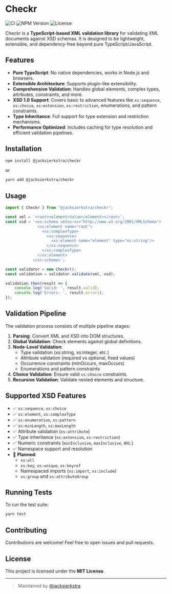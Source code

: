 # Checkr

![CI](https://github.com/jacksierkstra/checkr/actions/workflows/ci.yml/badge.svg)
![NPM Version](https://img.shields.io/npm/v/@jacksierkstra/checkr)
![License](https://img.shields.io/github/license/jacksierkstra/checkr)

Checkr is a **TypeScript-based XML validation library** for validating XML documents against XSD schemas. It is designed to be lightweight, extensible, and dependency-free beyond pure TypeScript/JavaScript.

## Features

- **Pure TypeScript**: No native dependencies, works in Node.js and browsers.
- **Extensible Architecture**: Supports plugin-like extensibility.
- **Comprehensive Validation**: Handles global elements, complex types, attributes, constraints, and more.
- **XSD 1.0 Support**: Covers basic to advanced features like `xs:sequence`, `xs:choice`, `xs:extension`, `xs:restriction`, enumerations, and pattern constraints.
- **Type Inheritance**: Full support for type extension and restriction mechanisms.
- **Performance Optimized**: Includes caching for type resolution and efficient validation pipelines.

## Installation

```sh
npm install @jacksierkstra/checkr
```

or

```sh
yarn add @jacksierkstra/checkr
```

## Usage

```ts
import { Checkr } from "@jacksierkstra/checkr";

const xml = `<root><element>Value</element></root>`;
const xsd = `<xs:schema xmlns:xs="http://www.w3.org/2001/XMLSchema">
              <xs:element name="root">
                <xs:complexType>
                  <xs:sequence>
                    <xs:element name="element" type="xs:string"/>
                  </xs:sequence>
                </xs:complexType>
              </xs:element>
            </xs:schema>`;

const validator = new Checkr();
const validation = validator.validate(xml, xsd);

validation.then(result => {
    console.log('Valid: ', result.valid);
    console.log('Errors: ', result.errors);
});
```

## Validation Pipeline

The validation process consists of multiple pipeline stages:

1. **Parsing**: Convert XML and XSD into DOM structures.
2. **Global Validation**: Check elements against global definitions.
3. **Node-Level Validation**:
   - Type validation (xs:string, xs:integer, etc.)
   - Attribute validation (required vs optional, fixed values)
   - Occurrence constraints (minOccurs, maxOccurs)
   - Enumerations and pattern constraints
4. **Choice Validation**: Ensure valid `xs:choice` constraints.
5. **Recursive Validation**: Validate nested elements and structure.

## Supported XSD Features

- ✅ `xs:sequence`, `xs:choice`
- ✅ `xs:element`, `xs:complexType`
- ✅ `xs:enumeration`, `xs:pattern`
- ✅ `xs:minLength`, `xs:maxLength`
- ✅ Attribute validation (`xs:attribute`)
- ✅ Type inheritance (`xs:extension`, `xs:restriction`)
- ✅ Numeric constraints (`minInclusive`, `maxInclusive`, etc.)
- ✅ Namespace support and resolution
- 🚧 **Planned**:
  - `xs:all`
  - `xs:key`, `xs:unique`, `xs:keyref`
  - Namespaced imports (`xs:import`, `xs:include`)
  - `xs:group` and `xs:attributeGroup`

## Running Tests

To run the test suite:

```sh
yarn test
```

## Contributing

Contributions are welcome! Feel free to open issues and pull requests.

## License

This project is licensed under the **MIT License**.

---

> Maintained by [@jacksierkstra](https://github.com/jacksierkstra)

